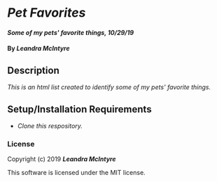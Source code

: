 # _Pet Favorites_

#### _Some of my pets' favorite things, 10/29/19_

#### By _**Leandra McIntyre**_

## Description

_This is an html list created to identify some of my pets' favorite things._

## Setup/Installation Requirements


* _Clone this respository._


### License

Copyright (c) 2019 **_Leandra McIntyre_**

This software is licensed under the MIT license.